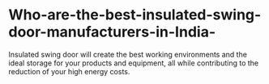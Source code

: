 # Who-are-the-best-insulated-swing-door-manufacturers-in-India-
Insulated swing door will create the best working environments and the ideal storage for your products and equipment, all while contributing to the reduction of your high energy costs. 
